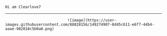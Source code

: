                                                                                Hi am Clearlove7
 ___________________________________________________________________________________________________________________________________________________________________________________
                                ![image](https://user-images.githubusercontent.com/88828156/149274907-0d45c611-e6f7-44b4-aaae-982018c5b0a0.png)


